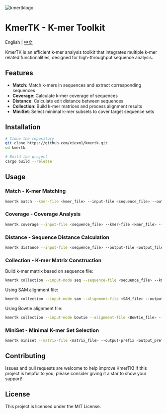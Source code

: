 ![kmertklogo](https://github.com/user-attachments/assets/5b18188a-79da-4001-ba04-7fb35b6f051e)
# KmerTK - K-mer Toolkit
English | [中文](README.md)

KmerTK is an efficient k-mer analysis toolkit that integrates multiple k-mer related functionalities, designed for high-throughput sequence analysis.

## Features

- **Match**: Match k-mers in sequences and extract corresponding sequences
- **Coverage**: Calculate k-mer coverage of sequences
- **Distance**: Calculate edit distance between sequences
- **Collection**: Build k-mer matrices and process alignment results
- **MiniSet**: Select minimal k-mer subsets to cover target sequence sets

## Installation

```bash
# Clone the repository
git clone https://github.com/xiexm1/kmertk.git
cd kmertk

# Build the project
cargo build --release
```

## Usage

### Match - K-mer Matching

```bash
kmertk match --kmer-file <kmer_file> --input-file <sequence_file> --output-file <output_file> [--extract-sequences]
```

### Coverage - Coverage Analysis

```bash
kmertk coverage --input-file <sequence_file> --kmer-file <kmer_file> --output-file <output_file> [--threshold <threshold>]
```

### Distance - Sequence Distance Calculation

```bash
kmertk distance --input-file <sequence_file> --output-file <output_file> [--pairs <number_of_pairs>] [--all-pairs]
```

### Collection - K-mer Matrix Construction

Build k-mer matrix based on sequence file:
```bash
kmertk collection --input-mode seq --sequence-file <sequence_file> --kmer-file <kmer_file> --output-file <output_file> [--sparse] [--max-mismatches <mismatches>]
```

Using SAM alignment file:
```bash
kmertk collection --input-mode sam --alignment-file <SAM_file> --output-file <output_file> [--sparse] [--max-mismatches <mismatches>]
```

Using Bowtie alignment file:
```bash
kmertk collection --input-mode bowtie --alignment-file <Bowtie_file> --output-file <output_file> [--sparse]
```

### MiniSet - Minimal K-mer Set Selection

```bash
kmertk miniset --matrix-file <matrix_file> --output-prefix <output_prefix> [--sparse] [--threads <number_of_threads>]
```

## Contributing

Issues and pull requests are welcome to help improve KmerTK! If this project is helpful to you, please consider giving it a star to show your support!

## License

This project is licensed under the MIT License.
